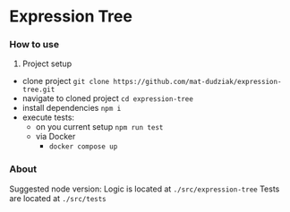# Expression Tree

### How to use
1. Project setup
  - clone project
  `git clone https://github.com/mat-dudziak/expression-tree.git`
  - navigate to cloned project
  `cd expression-tree`
  - install dependencies
  `npm i`
  - execute tests:
    - on you current setup
      `npm run test`
    - via Docker
      - `docker compose up`


### About
Suggested node version: 
Logic is located at `./src/expression-tree`
Tests are located at `./src/tests`